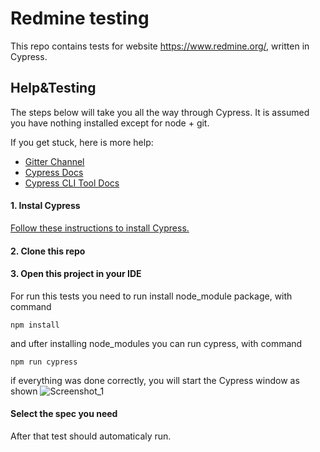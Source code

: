 # Redmine testing

This repo contains tests for website https://www.redmine.org/, written in Cypress.

## Help&Testing

The steps below will take you all the way through Cypress. It is assumed you have nothing installed except for node + git.

If you get stuck, here is more help:

- [Gitter Channel](https://gitter.im/cypress-io/cypress)
- [Cypress Docs](https://docs.cypress.io/)
- [Cypress CLI Tool Docs](https://github.com/cypress-io/cypress-cli)

#### 1. Instal Cypress

[Follow these instructions to install Cypress.](https://docs.cypress.io/guides/getting-started/installing-cypress#System-requirements)

#### 2. Clone this repo

#### 3. Open this project in your IDE

For run this tests you need to run install node_module package, with command
```
npm install
```
and ufter installing node_modules you can run cypress, with command
```
npm run cypress
```

if everything was done correctly, you will start the Cypress window as shown
![Screenshot_1](https://user-images.githubusercontent.com/83832026/168994593-a1ed75e8-5f61-4391-8969-d4759cfd2f6e.png)


#### Select the spec you need


After that test should automaticaly run.


